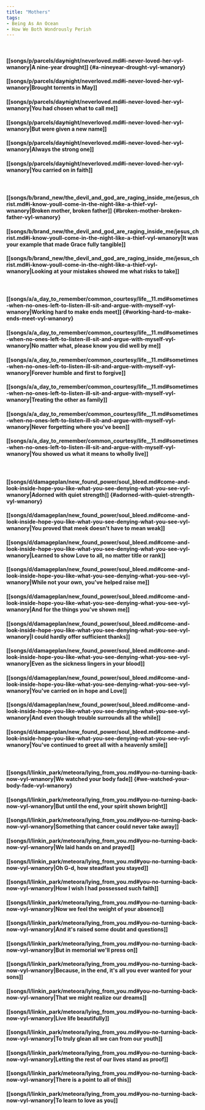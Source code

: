 ```yaml
---
title: "Mothers"
tags:
- Being As An Ocean
- How We Both Wondrously Perish
---
```

&nbsp;
#### [[songs/p/parcels/day∕night/neverloved.md#i-never-loved-her-vyl-wnanory|A nine-year drought]] {#a-nineyear-drought-vyl-wnanory}
#### [[songs/p/parcels/day∕night/neverloved.md#i-never-loved-her-vyl-wnanory|Brought torrents in May]]
#### [[songs/p/parcels/day∕night/neverloved.md#i-never-loved-her-vyl-wnanory|You had chosen what to call me]]
#### [[songs/p/parcels/day∕night/neverloved.md#i-never-loved-her-vyl-wnanory|But were given a new name]]
#### [[songs/p/parcels/day∕night/neverloved.md#i-never-loved-her-vyl-wnanory|Always the strong one]]
#### [[songs/p/parcels/day∕night/neverloved.md#i-never-loved-her-vyl-wnanory|You carried on in faith]]
&nbsp;
#### [[songs/b/brand_new/the_devil_and_god_are_raging_inside_me/jesus_christ.md#i-know-youll-come-in-the-night-like-a-thief-vyl-wnanory|Broken mother, broken father]] {#broken-mother-broken-father-vyl-wnanory}
#### [[songs/b/brand_new/the_devil_and_god_are_raging_inside_me/jesus_christ.md#i-know-youll-come-in-the-night-like-a-thief-vyl-wnanory|It was your example that made Grace fully tangible]]
#### [[songs/b/brand_new/the_devil_and_god_are_raging_inside_me/jesus_christ.md#i-know-youll-come-in-the-night-like-a-thief-vyl-wnanory|Looking at your mistakes showed me what risks to take]]
&nbsp;
#### [[songs/a/a_day_to_remember/common_courtesy/life__11.md#sometimes-when-no-ones-left-to-listen-ill-sit-and-argue-with-myself-vyl-wnanory|Working hard to make ends meet]] {#working-hard-to-make-ends-meet-vyl-wnanory}
#### [[songs/a/a_day_to_remember/common_courtesy/life__11.md#sometimes-when-no-ones-left-to-listen-ill-sit-and-argue-with-myself-vyl-wnanory|No matter what, please know you did well by me]]
#### [[songs/a/a_day_to_remember/common_courtesy/life__11.md#sometimes-when-no-ones-left-to-listen-ill-sit-and-argue-with-myself-vyl-wnanory|Forever humble and first to forgive]]
#### [[songs/a/a_day_to_remember/common_courtesy/life__11.md#sometimes-when-no-ones-left-to-listen-ill-sit-and-argue-with-myself-vyl-wnanory|Treating the other as family]]
#### [[songs/a/a_day_to_remember/common_courtesy/life__11.md#sometimes-when-no-ones-left-to-listen-ill-sit-and-argue-with-myself-vyl-wnanory|Never forgetting where you've been]]
#### [[songs/a/a_day_to_remember/common_courtesy/life__11.md#sometimes-when-no-ones-left-to-listen-ill-sit-and-argue-with-myself-vyl-wnanory|You showed us what it means to wholly live]]
&nbsp;
#### [[songs/d/damageplan/new_found_power/soul_bleed.md#come-and-look-inside-hope-you-like-what-you-see-denying-what-you-see-vyl-wnanory|Adorned with quiet strength]] {#adorned-with-quiet-strength-vyl-wnanory}
#### [[songs/d/damageplan/new_found_power/soul_bleed.md#come-and-look-inside-hope-you-like-what-you-see-denying-what-you-see-vyl-wnanory|You proved that meek doesn't have to mean weak]]
#### [[songs/d/damageplan/new_found_power/soul_bleed.md#come-and-look-inside-hope-you-like-what-you-see-denying-what-you-see-vyl-wnanory|Learned to show Love to all, no matter title or rank]]
#### [[songs/d/damageplan/new_found_power/soul_bleed.md#come-and-look-inside-hope-you-like-what-you-see-denying-what-you-see-vyl-wnanory|While not your own, you've helped raise me]]
#### [[songs/d/damageplan/new_found_power/soul_bleed.md#come-and-look-inside-hope-you-like-what-you-see-denying-what-you-see-vyl-wnanory|And for the things you've shown me]]
#### [[songs/d/damageplan/new_found_power/soul_bleed.md#come-and-look-inside-hope-you-like-what-you-see-denying-what-you-see-vyl-wnanory|I could hardly offer sufficient thanks]]
#### [[songs/d/damageplan/new_found_power/soul_bleed.md#come-and-look-inside-hope-you-like-what-you-see-denying-what-you-see-vyl-wnanory|Even as the sickness lingers in your blood]]
#### [[songs/d/damageplan/new_found_power/soul_bleed.md#come-and-look-inside-hope-you-like-what-you-see-denying-what-you-see-vyl-wnanory|You've carried on in hope and Love]]
#### [[songs/d/damageplan/new_found_power/soul_bleed.md#come-and-look-inside-hope-you-like-what-you-see-denying-what-you-see-vyl-wnanory|And even though trouble surrounds all the while]]
#### [[songs/d/damageplan/new_found_power/soul_bleed.md#come-and-look-inside-hope-you-like-what-you-see-denying-what-you-see-vyl-wnanory|You've continued to greet all with a heavenly smile]]
&nbsp;
#### [[songs/l/linkin_park/meteora/lying_from_you.md#you-no-turning-back-now-vyl-wnanory|We watched your body fade]] {#we-watched-your-body-fade-vyl-wnanory}
#### [[songs/l/linkin_park/meteora/lying_from_you.md#you-no-turning-back-now-vyl-wnanory|But until the end, your spirit shown bright]]
#### [[songs/l/linkin_park/meteora/lying_from_you.md#you-no-turning-back-now-vyl-wnanory|Something that cancer could never take away]]
#### [[songs/l/linkin_park/meteora/lying_from_you.md#you-no-turning-back-now-vyl-wnanory|We laid hands on and prayed]]
#### [[songs/l/linkin_park/meteora/lying_from_you.md#you-no-turning-back-now-vyl-wnanory|Oh G-d, how steadfast you stayed]]
#### [[songs/l/linkin_park/meteora/lying_from_you.md#you-no-turning-back-now-vyl-wnanory|How I wish I had possessed such faith]]
#### [[songs/l/linkin_park/meteora/lying_from_you.md#you-no-turning-back-now-vyl-wnanory|Now we feel the weight of your absence]]
#### [[songs/l/linkin_park/meteora/lying_from_you.md#you-no-turning-back-now-vyl-wnanory|And it's raised some doubt and questions]]
#### [[songs/l/linkin_park/meteora/lying_from_you.md#you-no-turning-back-now-vyl-wnanory|But in memorial we'll press on]]
#### [[songs/l/linkin_park/meteora/lying_from_you.md#you-no-turning-back-now-vyl-wnanory|Because, in the end, it's all you ever wanted for your sons]]
#### [[songs/l/linkin_park/meteora/lying_from_you.md#you-no-turning-back-now-vyl-wnanory|That we might realize our dreams]]
#### [[songs/l/linkin_park/meteora/lying_from_you.md#you-no-turning-back-now-vyl-wnanory|Live life beautifully]]
#### [[songs/l/linkin_park/meteora/lying_from_you.md#you-no-turning-back-now-vyl-wnanory|To truly glean all we can from our youth]]
#### [[songs/l/linkin_park/meteora/lying_from_you.md#you-no-turning-back-now-vyl-wnanory|Letting the rest of our lives stand as proof]]
#### [[songs/l/linkin_park/meteora/lying_from_you.md#you-no-turning-back-now-vyl-wnanory|There is a point to all of this]]
#### [[songs/l/linkin_park/meteora/lying_from_you.md#you-no-turning-back-now-vyl-wnanory|To learn to love as you]]
